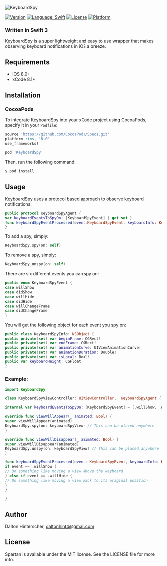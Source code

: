 ![KeyboardSpy](https://raw.githubusercontent.com/Daltron/KeyboardSpy/a81c3e7f86411144dc39c19aa1b72b46f41dd06c/KeyboardSpy/Assets/keyboard_spy.png)

[![Version](https://img.shields.io/cocoapods/v/Spartan.svg?style=flat)](http://cocoapods.org/pods/KeyboardSpy)
<a href="https://developer.apple.com/swift"><img src="https://img.shields.io/badge/swift-3.0-4BC51D.svg?style=flat" alt="Language: Swift" /></a>
[![License](https://img.shields.io/cocoapods/l/KeyboardSpy.svg?style=flat)](http://cocoapods.org/pods/KeyboardSpy)
[![Platform](https://img.shields.io/cocoapods/p/KeyboardSpy.svg?style=flat)](http://cocoapods.org/pods/KeyboardSpy)

### Written in Swift 3

KeyboardSpy is a super lightweight and easy to use wrapper that makes observing keyboard notifications in iOS a breeze.

## Requirements

- iOS 8.0+
- xCode 8.1+

## Installation

### CocoaPods

To integrate KeyboardSpy into your xCode project using CocoaPods, specify it in your `Podfile`:

```ruby
source 'https://github.com/CocoaPods/Specs.git'
platform :ios, '8.0'
use_frameworks!

pod 'KeyboardSpy'
```

Then, run the following command:

```bash
$ pod install
```

## Usage

KeyboardSpy uses a protocol based approach to observe keyboard notifications:

```swift
public protocol KeyboardSpyAgent {
var keyboardEventsToSpyOn: [KeyboardSpyEvent] { get set }
func keyboardSpyEventProcessed(event:KeyboardSpyEvent, keyboardInfo: KeyboardSpyInfo)
}
```

To add a spy, simply:

```swift
KeyboardSpy.spy(on: self)
```

To remove a spy, simply:

```swift
KeyboardSpy.unspy(on: self)
```

There are six different events you can spy on:

```swift
public enum KeyboardSpyEvent {
case willShow
case didShow
case willHide
case didHide
case willChangeFrame
case didChangeFrame
}
```

You will get the following object for each event you spy on:

```swift
public class KeyboardSpyInfo: NSObject {
public private(set) var beginFrame: CGRect!
public private(set) var endFrame: CGRect!
public private(set) var animationCurve: UIViewAnimationCurve!
public private(set) var animationDuration: Double!
public private(set) var isLocal: Bool!
public var keyboardHeight: CGFloat
}
```

### Example:

```swift
import KeyboardSpy

class KeyboardSpyViewController: UIViewController,  KeyboardSpyAgent {

internal var keyboardEventsToSpyOn: [KeyboardSpyEvent] = [.willShow, .willHide]

override func viewWillAppear(_ animated: Bool) {
super.viewWillAppear(animated)
KeyboardSpy.spy(on: keyboardSpyView) // This can be placed anywhere
}

override func viewWillDisappear(_ animated: Bool) {
super.viewWillDisappear(animated)
KeyboardSpy.unspy(on: keyboardSpyView) // This can be placed anywhere
}

func keyboardSpyEventProcessed(event: KeyboardSpyEvent, keyboardInfo: KeyboardSpyInfo) {
if event == .willShow {
// Do something like moving a view above the keyboard
} else if event == .willHide {
// Do something like moving a view back to its original position
}   
}

}
```

## Author

Dalton Hinterscher, daltonhint4@gmail.com

## License

Spartan is available under the MIT license. See the LICENSE file for more info.

